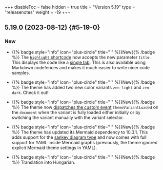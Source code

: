 +++
disableToc = false
hidden = true
title = "Version 5.19"
type = "releasenotes"
weight = -19
+++

## 5.19.0 (2023-08-12) {#5-19-0}

### New

- {{% badge style="info" icon="plus-circle" title=" " %}}New{{% /badge %}} The [`highlight` shortcode](shortcodes/highlight) now accepts the new parameter `title`. This displays the code like a [single tab](shortcodes/tab). This is also available using Markdown codefences and makes it much easier to write nicer code samples.

- {{% badge style="info" icon="plus-circle" title=" " %}}New{{% /badge %}} The theme has added two new color variants `zen-light` and `zen-dark`. Check it out!

- {{% badge style="info" icon="plus-circle" title=" " %}}New{{% /badge %}} The theme now [dispatches the custom event](configuration/customization#react-to-variant-switches-in-javascript) `themeVariantLoaded` on the `document` when the variant is fully loaded either initially or by switching the variant manually with the variant selector.

- {{% badge style="info" icon="plus-circle" title=" " %}}New{{% /badge %}} The theme has updated its Mermaid dependency to 10.3.1. This adds support for the [sankey diagram type](shortcodes/mermaid#sankey) and now comes with full support for YAML inside Mermaid graphs (previously, the theme ignored explicit Mermaid theme settings in YAML).

- {{% badge style="info" icon="plus-circle" title=" " %}}New{{% /badge %}} Translation into Hungarian.
